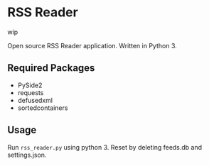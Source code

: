# RSS Reader

wip

Open source RSS Reader application. Written in Python 3.

## Required Packages

* PySide2
* requests
* defusedxml
* sortedcontainers

## Usage

Run `rss_reader.py` using python 3. Reset by deleting feeds.db and settings.json.